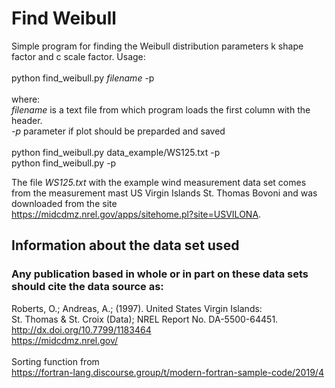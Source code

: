 # Find Weibull

Simple program for finding the Weibull distribution parameters
k shape factor and c scale factor. Usage:<br><br>
python find_weibull.py <i>filename</i> -p<br><br>
where:<br>
<i>filename</i> is a text file from which program loads the first column with the header.<br>
<i>-p</i> parameter if plot should be preparded and saved<br><br>
python find_weibull.py data_example/WS125.txt -p<br>
python find_weibull.py -p<br>

The file <i>WS125.txt</i> with the example wind measurement data set comes
from the measurement mast US Virgin Islands St. Thomas Bovoni and
was downloaded from the site<br>
<https://midcdmz.nrel.gov/apps/sitehome.pl?site=USVILONA>.

## Information about the data set used
### Any publication based in whole or in part on these data sets should cite the data source as:
Roberts, O.; Andreas, A.; (1997). United States Virgin Islands:<br>
St. Thomas & St. Croix (Data); NREL Report No. DA-5500-64451.<br>
<http://dx.doi.org/10.7799/1183464><br>
<https://midcdmz.nrel.gov/><br><br>
Sorting function from<br>
<https://fortran-lang.discourse.group/t/modern-fortran-sample-code/2019/4>



